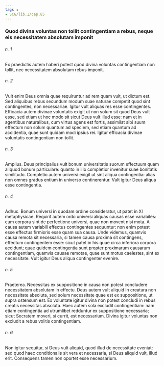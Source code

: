 ```yaml
---
tags : 
- SCG/lib.1/cap.85
---
```


### Quod divina voluntas non tollit contingentiam a rebus, neque eis necessitatem absolutam imponit

###### n. 1
Ex praedictis autem haberi potest quod divina voluntas contingentiam non tollit, nec necessitatem absolutam rebus imponit.

###### n. 2
Vult enim Deus omnia quae requiruntur ad rem quam vult, ut dictum est. Sed aliquibus rebus secundum modum suae naturae competit quod sint contingentes, non necessariae. Igitur vult aliquas res esse contingentes. Efficacia autem divinae voluntatis exigit ut non solum sit quod Deus vult esse, sed etiam ut hoc modo sit sicut Deus vult illud esse: nam et in agentibus naturalibus, cum virtus agens est fortis, assimilat sibi suum effectum non solum quantum ad speciem, sed etiam quantum ad accidentia, quae sunt quidam modi ipsius rei. Igitur efficacia divinae voluntatis contingentiam non tollit.

###### n. 3
Amplius. Deus principalius vult bonum universitatis suorum effectuum quam aliquod bonum particulare: quanto in illo completior invenitur suae bonitatis similitudo. Completio autem universi exigit ut sint aliqua contingentia: alias non omnes gradus entium in universo continerentur. Vult igitur Deus aliqua esse contingentia.

###### n. 4
Adhuc. Bonum universi in quodam ordine consideratur, ut patet in XI metaphysicae. Requirit autem ordo universi aliquas causas esse variabiles: cum corpora sint de perfectione universi, quae non movent nisi mota. A causa autem variabili effectus contingentes sequuntur: non enim potest esse effectus firmioris esse quam sua causa. Unde videmus, quamvis causa remota sit necessaria, si tamen causa proxima sit contingens, effectum contingentem esse: sicut patet in his quae circa inferiora corpora accidunt; quae quidem contingentia sunt propter proximarum causarum contingentiam, quamvis causae remotae, quae sunt motus caelestes, sint ex necessitate. Vult igitur Deus aliqua contingenter evenire.

###### n. 5
Praeterea. Necessitas ex suppositione in causa non potest concludere necessitatem absolutam in effectu. Deus autem vult aliquid in creatura non necessitate absoluta, sed solum necessitate quae est ex suppositione, ut supra ostensum est. Ex voluntate igitur divina non potest concludi in rebus creatis necessitas absoluta. Haec autem sola excludit contingentiam: nam etiam contingentia ad utrumlibet redduntur ex suppositione necessaria; sicut Socratem moveri, si currit, est necessarium. Divina igitur voluntas non excludit a rebus volitis contingentiam.

###### n. 6
Non igitur sequitur, si Deus vult aliquid, quod illud de necessitate eveniat: sed quod haec conditionalis sit vera et necessaria, si Deus aliquid vult, illud erit. Consequens tamen non oportet esse necessarium.

